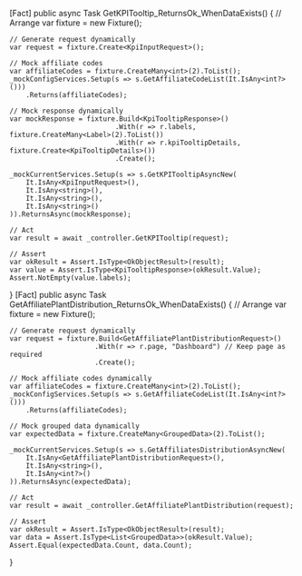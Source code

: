 [Fact]
public async Task GetKPITooltip_ReturnsOk_WhenDataExists()
{
    // Arrange
    var fixture = new Fixture();

    // Generate request dynamically
    var request = fixture.Create<KpiInputRequest>();

    // Mock affiliate codes
    var affiliateCodes = fixture.CreateMany<int>(2).ToList();
    _mockConfigServices.Setup(s => s.GetAffiliateCodeList(It.IsAny<int?>()))
        .Returns(affiliateCodes);

    // Mock response dynamically
    var mockResponse = fixture.Build<KpiTooltipResponse>()
                              .With(r => r.labels, fixture.CreateMany<Label>(2).ToList())
                              .With(r => r.kpiTooltipDetails, fixture.Create<KpiTooltipDetails>())
                              .Create();

    _mockCurrentServices.Setup(s => s.GetKPITooltipAsyncNew(
        It.IsAny<KpiInputRequest>(),
        It.IsAny<string>(),
        It.IsAny<string>(),
        It.IsAny<string>()
    )).ReturnsAsync(mockResponse);

    // Act
    var result = await _controller.GetKPITooltip(request);

    // Assert
    var okResult = Assert.IsType<OkObjectResult>(result);
    var value = Assert.IsType<KpiTooltipResponse>(okResult.Value);
    Assert.NotEmpty(value.labels);
}
[Fact]
public async Task GetAffiliatePlantDistribution_ReturnsOk_WhenDataExists()
{
    // Arrange
    var fixture = new Fixture();

    // Generate request dynamically
    var request = fixture.Build<GetAffiliatePlantDistributionRequest>()
                         .With(r => r.page, "Dashboard") // Keep page as required
                         .Create();

    // Mock affiliate codes dynamically
    var affiliateCodes = fixture.CreateMany<int>(2).ToList();
    _mockConfigServices.Setup(s => s.GetAffiliateCodeList(It.IsAny<int?>()))
        .Returns(affiliateCodes);

    // Mock grouped data dynamically
    var expectedData = fixture.CreateMany<GroupedData>(2).ToList();

    _mockCurrentServices.Setup(s => s.GetAffiliatesDistributionAsyncNew(
        It.IsAny<GetAffiliatePlantDistributionRequest>(),
        It.IsAny<string>(),
        It.IsAny<int?>()
    )).ReturnsAsync(expectedData);

    // Act
    var result = await _controller.GetAffiliatePlantDistribution(request);

    // Assert
    var okResult = Assert.IsType<OkObjectResult>(result);
    var data = Assert.IsType<List<GroupedData>>(okResult.Value);
    Assert.Equal(expectedData.Count, data.Count);
}
